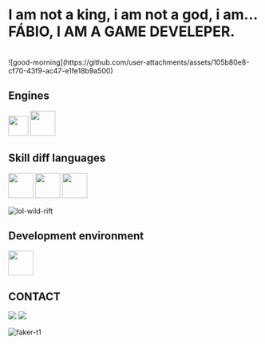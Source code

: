 <h1>I am not a king, i am not a god, i am... FÁBIO, I AM A GAME DEVELEPER.</h1> <br>
![good-morning](https://github.com/user-attachments/assets/105b80e8-cf70-43f9-ac47-e1fe18b9a500)

##           Engines
<img loading="lazy" src="https://cdn.jsdelivr.net/gh/devicons/devicon@latest/icons/unity/unity-plain.svg" width="40" height="40" /> <img loading="lazy" src="https://cdn.jsdelivr.net/gh/devicons/devicon@latest/icons/godot/godot-original.svg" width="50" height="50" />

##           Skill diff languages

<img loading="lazy" src="https://cdn.jsdelivr.net/gh/devicons/devicon@latest/icons/cplusplus/cplusplus-plain.svg" width="50" height="50" /> <img loading="lazy" src="https://cdn.jsdelivr.net/gh/devicons/devicon@latest/icons/c/c-plain.svg" width="50" height="50" /> <img loading="lazy" src="https://cdn.jsdelivr.net/gh/devicons/devicon@latest/icons/csharp/csharp-plain.svg" width="50" height="50" />

![lol-wild-rift](https://github.com/user-attachments/assets/76ecd2f7-2b16-4b57-9861-8669e2226616)


##           Development environment
<img loading="lazy" src="https://cdn.jsdelivr.net/gh/devicons/devicon@latest/icons/visualstudio/visualstudio-plain.svg" width="50" height="50" />

##           CONTACT
<a href="https://fabiogdsp" target="_blank"><img loading="lazy" src="https://img.shields.io/badge/-Instagram-%23E4405F?style=for-the-badge&logo=instagram&logoColor=white" target="_blank"></a>
<a href = "mailto:contato@galvaofabio2019@gmail.com"><img loading="lazy" src="https://img.shields.io/badge/Gmail-D14836?style=for-the-badge&logo=gmail&logoColor=white" target="_blank"></a>


![faker-t1](https://github.com/user-attachments/assets/2455ef29-a0e7-4974-9146-461d0e60d43f)

